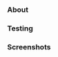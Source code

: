 ### About
<!-- what does this PR accomplish -->

### Testing
<!-- how should someone else test this code -->

### Screenshots
<!-- think - picture of the changes code working --> 


<!--
When you are ready to submit your PR, make sure you have knocked out all the following steps :) 

1. You have filled out the template above. You don't need to be wordy! Provide a helpful jumping board for your reviewer.
2. Your linter/tests are passing
3. You have assigned a reviewer(s)
-->
